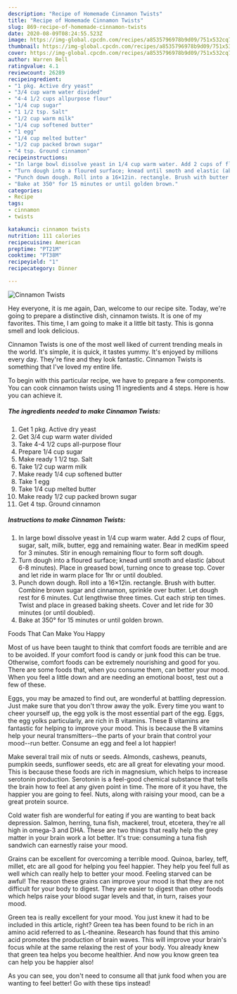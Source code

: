 ```yaml
---
description: "Recipe of Homemade Cinnamon Twists"
title: "Recipe of Homemade Cinnamon Twists"
slug: 869-recipe-of-homemade-cinnamon-twists
date: 2020-08-09T08:24:55.523Z
image: https://img-global.cpcdn.com/recipes/a8535796978b9d09/751x532cq70/cinnamon-twists-recipe-main-photo.jpg
thumbnail: https://img-global.cpcdn.com/recipes/a8535796978b9d09/751x532cq70/cinnamon-twists-recipe-main-photo.jpg
cover: https://img-global.cpcdn.com/recipes/a8535796978b9d09/751x532cq70/cinnamon-twists-recipe-main-photo.jpg
author: Warren Bell
ratingvalue: 4.1
reviewcount: 26289
recipeingredient:
- "1 pkg. Active dry yeast"
- "3/4 cup warm water divided"
- "4-4 1/2 cups allpurpose flour"
- "1/4 cup sugar"
- "1 1/2 tsp. Salt"
- "1/2 cup warm milk"
- "1/4 cup softened butter"
- "1 egg"
- "1/4 cup melted butter"
- "1/2 cup packed brown sugar"
- "4 tsp. Ground cinnamon"
recipeinstructions:
- "In large bowl dissolve yeast in 1/4 cup warm water. Add 2 cups of flour, sugar, salt, milk, butter, egg and remaining water. Bear in medKim speed for 3 minutes. Stir in enough remaining flour to form soft dough."
- "Turn dough into a floured surface; knead until smoth and elastic (about 6-8 minutes). Place in greased bowl, turning once to grease top. Cover and let ride in warm place for 1hr or until doubled."
- "Punch down dough. Roll into a 16×12in. rectangle. Brush with butter. Combine brown sugar and cinnamon, sprinkle over butter. Let dough rest for 6 minutes. Cut lengthwise three times. Cut each strip ten times. Twist and place in greased baking sheets. Cover and let ride for 30 minutes (or until doubled)."
- "Bake at 350° for 15 minutes or until golden brown."
categories:
- Recipe
tags:
- cinnamon
- twists

katakunci: cinnamon twists 
nutrition: 111 calories
recipecuisine: American
preptime: "PT21M"
cooktime: "PT38M"
recipeyield: "1"
recipecategory: Dinner

---
```



![Cinnamon Twists](https://img-global.cpcdn.com/recipes/a8535796978b9d09/751x532cq70/cinnamon-twists-recipe-main-photo.jpg)

Hey everyone, it is me again, Dan, welcome to our recipe site. Today, we're going to prepare a distinctive dish, cinnamon twists. It is one of my favorites. This time, I am going to make it a little bit tasty. This is gonna smell and look delicious.

Cinnamon Twists is one of the most well liked of current trending meals in the world. It's simple, it is quick, it tastes yummy. It's enjoyed by millions every day. They're fine and they look fantastic. Cinnamon Twists is something that I've loved my entire life.




To begin with this particular recipe, we have to prepare a few components. You can cook cinnamon twists using 11 ingredients and 4 steps. Here is how you can achieve it.

<!--inarticleads1-->

##### The ingredients needed to make Cinnamon Twists:

1. Get 1 pkg. Active dry yeast
1. Get 3/4 cup warm water divided
1. Take 4-4 1/2 cups all-purpose flour
1. Prepare 1/4 cup sugar
1. Make ready 1 1/2 tsp. Salt
1. Take 1/2 cup warm milk
1. Make ready 1/4 cup softened butter
1. Take 1 egg
1. Take 1/4 cup melted butter
1. Make ready 1/2 cup packed brown sugar
1. Get 4 tsp. Ground cinnamon




<!--inarticleads2-->

##### Instructions to make Cinnamon Twists:

1. In large bowl dissolve yeast in 1/4 cup warm water. Add 2 cups of flour, sugar, salt, milk, butter, egg and remaining water. Bear in medKim speed for 3 minutes. Stir in enough remaining flour to form soft dough.
1. Turn dough into a floured surface; knead until smoth and elastic (about 6-8 minutes). Place in greased bowl, turning once to grease top. Cover and let ride in warm place for 1hr or until doubled.
1. Punch down dough. Roll into a 16×12in. rectangle. Brush with butter. Combine brown sugar and cinnamon, sprinkle over butter. Let dough rest for 6 minutes. Cut lengthwise three times. Cut each strip ten times. Twist and place in greased baking sheets. Cover and let ride for 30 minutes (or until doubled).
1. Bake at 350° for 15 minutes or until golden brown.




Foods That Can Make You Happy


Most of us have been taught to think that comfort foods are terrible and are to be avoided. If your comfort food is candy or junk food this can be true. Otherwise, comfort foods can be extremely nourishing and good for you. There are some foods that, when you consume them, can better your mood. When you feel a little down and are needing an emotional boost, test out a few of these.

Eggs, you may be amazed to find out, are wonderful at battling depression. Just make sure that you don't throw away the yolk. Every time you want to cheer yourself up, the egg yolk is the most essential part of the egg. Eggs, the egg yolks particularly, are rich in B vitamins. These B vitamins are fantastic for helping to improve your mood. This is because the B vitamins help your neural transmitters--the parts of your brain that control your mood--run better. Consume an egg and feel a lot happier!

Make several trail mix of nuts or seeds. Almonds, cashews, peanuts, pumpkin seeds, sunflower seeds, etc are all great for elevating your mood. This is because these foods are rich in magnesium, which helps to increase serotonin production. Serotonin is a feel-good chemical substance that tells the brain how to feel at any given point in time. The more of it you have, the happier you are going to feel. Nuts, along with raising your mood, can be a great protein source.

Cold water fish are wonderful for eating if you are wanting to beat back depression. Salmon, herring, tuna fish, mackerel, trout, etcetera, they're all high in omega-3 and DHA. These are two things that really help the grey matter in your brain work a lot better. It's true: consuming a tuna fish sandwich can earnestly raise your mood. 

Grains can be excellent for overcoming a terrible mood. Quinoa, barley, teff, millet, etc are all good for helping you feel happier. They help you feel full as well which can really help to better your mood. Feeling starved can be awful! The reason these grains can improve your mood is that they are not difficult for your body to digest. They are easier to digest than other foods which helps raise your blood sugar levels and that, in turn, raises your mood.

Green tea is really excellent for your mood. You just knew it had to be included in this article, right? Green tea has been found to be rich in an amino acid referred to as L-theanine. Research has found that this amino acid promotes the production of brain waves. This will improve your brain's focus while at the same relaxing the rest of your body. You already knew that green tea helps you become healthier. And now you know green tea can help you be happier also!

As you can see, you don't need to consume all that junk food when you are wanting to feel better! Go  with  these tips  instead!

